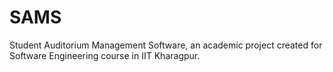 # SAMS
Student Auditorium Management Software, an academic project created for Software Engineering course in IIT Kharagpur.
